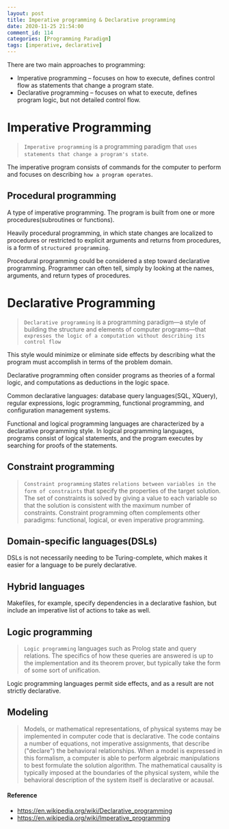 ```yaml
---
layout: post
title: Imperative programming & Declarative programming
date: 2020-11-25 21:54:00
comment_id: 114
categories: [Programming Paradigm]
tags: [imperative, declarative]
---
```


There are two main approaches to programming:

- Imperative programming – focuses on how to execute, defines control flow as statements that change a program state.
- Declarative programming – focuses on what to execute, defines program logic, but not detailed control flow.

# Imperative Programming

> `Imperative programming` is a programming paradigm that `uses statements that change a program's state`.

The imperative program consists of commands for the computer to perform and focuses on describing `how a program operates`.

## Procedural programming

A type of imperative programming. The program is built from one or more procedures(subroutines or functions).

Heavily procedural programming, in which state changes are localized to procedures or restricted to explicit arguments and returns from procedures, is a form of `structured programming`.

Procedural programming could be considered a step toward declarative programming. Programmer can often tell, simply by looking at the names, arguments, and return types of procedures.

# Declarative Programming

> `Declarative programming` is a programming paradigm—a style of building the structure and elements of computer programs—that `expresses the logic of a computation without describing its control flow`

This style would minimize or eliminate side effects by describing what the program must accomplish in terms of the problem domain.

Declarative programming often consider programs as theories of a formal logic, and computations as deductions in the logic space.

Common declarative languages: database query languages(SQL, XQuery), regular expressions, logic programming, functional programming, and configuration management systems.

Functional and logical programming languages are characterized by a declarative programming style. In logical programming languages, programs consist of logical statements, and the program executes by searching for proofs of the statements.

## Constraint programming

> `Constraint programming` states `relations between variables in the form of constraints` that specify the properties of the target solution. The set of constraints is solved by giving a value to each variable so that the solution is consistent with the maximum number of constraints. Constraint programming often complements other paradigms: functional, logical, or even imperative programming.

## Domain-specific languages(DSLs)

DSLs is not necessarily needing to be Turing-complete, which makes it easier for a language to be purely declarative.

## Hybrid languages

Makefiles, for example, specify dependencies in a declarative fashion, but include an imperative list of actions to take as well.

## Logic programming

> `Logic programming` languages such as Prolog state and query relations. The specifics of how these queries are answered is up to the implementation and its theorem prover, but typically take the form of some sort of unification.

Logic programming languages permit side effects, and as a result are not strictly declarative.

## Modeling

> Models, or mathematical representations, of physical systems may be implemented in computer code that is declarative. The code contains a number of equations, not imperative assignments, that describe ("declare") the behavioral relationships. When a model is expressed in this formalism, a computer is able to perform algebraic manipulations to best formulate the solution algorithm. The mathematical causality is typically imposed at the boundaries of the physical system, while the behavioral description of the system itself is declarative or acausal.

#### Reference

- <https://en.wikipedia.org/wiki/Declarative_programming>
- <https://en.wikipedia.org/wiki/Imperative_programming>
